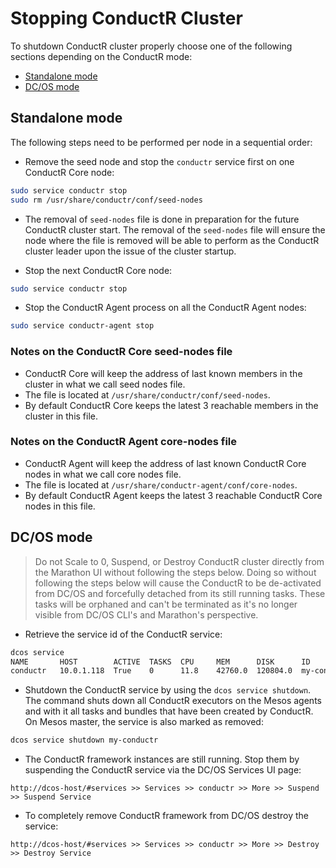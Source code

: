 # Stopping ConductR Cluster

To shutdown ConductR cluster properly choose one of the following sections depending on the ConductR mode:

* [Standalone mode](#Standalone-mode)
* [DC/OS mode](#DC/OS-mode)

## Standalone mode

The following steps need to be performed per node in a sequential order:

* Remove the seed node and stop the `conductr` service first on one ConductR Core node:

```bash
sudo service conductr stop
sudo rm /usr/share/conductr/conf/seed-nodes
```

* The removal of `seed-nodes` file is done in preparation for the future ConductR cluster start. The removal of the `seed-nodes` file will ensure the node where the file is removed will be able to perform as the ConductR cluster leader upon the issue of the cluster startup.

* Stop the next ConductR Core node:

```bash
sudo service conductr stop
```

* Stop the ConductR Agent process on all the ConductR Agent nodes:

```bash
sudo service conductr-agent stop
```

### Notes on the ConductR Core seed-nodes file

* ConductR Core will keep the address of last known members in the cluster in what we call seed nodes file.
* The file is located at `/usr/share/conductr/conf/seed-nodes`.
* By default ConductR Core keeps the latest 3 reachable members in the cluster in this file.

### Notes on the ConductR Agent core-nodes file

* ConductR Agent will keep the address of last known ConductR Core nodes in what we call core nodes file.
* The file is located at `/usr/share/conductr-agent/conf/core-nodes`.
* By default ConductR Agent keeps the latest 3 reachable ConductR Core nodes in this file.

## DC/OS mode

> Do not Scale to 0, Suspend, or Destroy ConductR cluster directly from the Marathon UI without following the steps below. Doing so without following the steps below will cause the ConductR to be de-activated from DC/OS and forcefully detached from its still running tasks. These tasks will be orphaned and can't be terminated as it's no longer visible from DC/OS CLI's and Marathon's perspective.

* Retrieve the service id of the ConductR service:

```bash
dcos service
NAME       HOST        ACTIVE  TASKS  CPU     MEM      DISK      ID
conductr   10.0.1.118  True    0      11.8    42760.0  120804.0  my-conductr
```

* Shutdown the ConductR service by using the `dcos service shutdown`. The command shuts down all ConductR executors on the Mesos agents and with it all tasks and bundles that have been created by ConductR. On Mesos master, the service is also marked as removed:

```bash
dcos service shutdown my-conductr
```

* The ConductR framework instances are still running. Stop them by suspending the ConductR service via the DC/OS Services UI page:

```
http://dcos-host/#services >> Services >> conductr >> More >> Suspend >> Suspend Service
```

* To completely remove ConductR framework from DC/OS destroy the service:

```
http://dcos-host/#services >> Services >> conductr >> More >> Destroy >> Destroy Service
```
